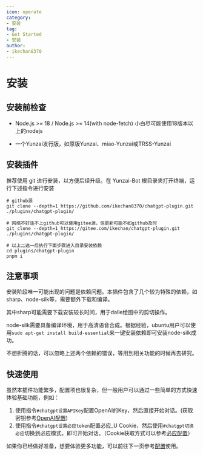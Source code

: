 ```yaml
---
icon: operate
category:
- 安装
tag:
- Get Started
- 安装
author:
- ikechan8370
---
```


# 安装

## 安装前检查

* Node.js >= 18 / Node.js >= 14(with node-fetch) 小白尽可能使用18版本以上的nodejs

* 一个Yunzai发行版，如原版Yunzai、miao-Yunzai或TRSS-Yunzai

## 安装插件

推荐使用 git 进行安装，以方便后续升级。在 Yunzai-Bot 根目录夹打开终端，运行下述指令进行安装

```shell
# github源
git clone --depth=1 https://github.com/ikechan8370/chatgpt-plugin.git ./plugins/chatgpt-plugin/

# 网络不好连不上github可以使用gitee源，但更新可能不如github及时
git clone --depth=1 https://gitee.com/ikechan/chatgpt-plugin.git ./plugins/chatgpt-plugin/

# 以上二选一后执行下面步骤进入目录安装依赖
cd plugins/chatgpt-plugin
pnpm i
```

## 注意事项

安装阶段唯一可能出现的问题是依赖问题。本插件包含了几个较为特殊的依赖，如sharp、node-silk等，需要额外下载和编译。

其中sharp可能需要下载安装较长时间，用于dalle绘图中的剪切操作。

node-silk需要具备编译环境，用于高清语音合成。根据经验，ubuntu用户可以使用`sudo apt-get install build-essential`来一键安装依赖即可安装node-silk成功。

不想折腾的话，可以忽略上述两个依赖的错误，等用到相关功能的时候再去研究。

## 快速使用

虽然本插件功能繁多，配置项也很复杂，但一般用户可以通过一些简单的方式快速体验基础功能，例如：

1. 使用指令`#chatgpt设置APIKey`配置OpenAI的Key，然后直接开始对话。(获取密钥参考[OpenAI配置](/tutorial/models/openai.html#获取api-key))
2. 使用指令`#chatgpt设置必应token`配置必应_U Cookie，然后使用`#chatgpt切换必应`切换到必应模式，即可开始对话。（Cookie获取方式可以参考[必应配置](/tutorial/models/bing.html)）

如果你已经做好准备，想要体验更多功能，可以前往下一页参考[配置](/tutorial/config.html)使用。